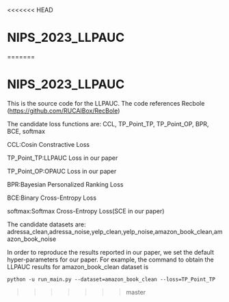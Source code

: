 <<<<<<< HEAD
# NIPS_2023_LLPAUC
=======
# NIPS_2023_LLPAUC
This is the source code for the LLPAUC. The code references Recbole (https://github.com/RUCAIBox/RecBole)

The candidate loss functions are: CCL, TP_Point_TP, TP_Point_OP, BPR, BCE, softmax

CCL:Cosin Constractive Loss

TP_Point_TP:LLPAUC Loss in our paper

TP_Point_OP:OPAUC Loss in our paper

BPR:Bayesian Personalized Ranking Loss

BCE:Binary Cross-Entropy Loss

softmax:Softmax Cross-Entropy Loss(SCE in our paper)

The candidate datasets are: adressa_clean,adressa_noise,yelp_clean,yelp_noise,amazon_book_clean,amazon_book_noise

In order to reproduce the results reported in our paper, we set the default hyper-parameters for our paper.
For example, the command to obtain the LLPAUC results for amazon_book_clean dataset is

``
python -u run_main.py --dataset=amazon_book_clean --loss=TP_Point_TP
``
>>>>>>> master
